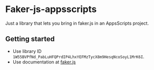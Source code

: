 # Faker-js-appsscripts

Just a library that lets you bring in faker.js in an AppsScripts project. 

## Getting started

- Use library ID `1W55BVPfNd_PabLuHFQPrdIP4LhxYEFMzTycX8m9HesqNcoSoyL1MrK6I`.
- Use documentation at [faker.js](https://github.com/marak/Faker.js/)

